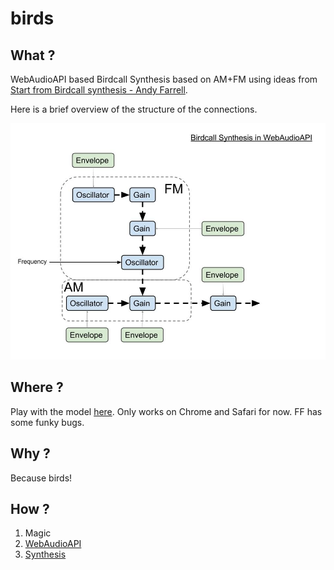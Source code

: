 birds
=====

## What ?

WebAudioAPI based Birdcall Synthesis based on AM+FM using ideas from  [Start from Birdcall synthesis - Andy Farrell](http://obiwannabe.co.uk/tutorials/html/tutorial_birds.html).

Here is a brief overview of the structure of the connections.

![image](./BirdcallSynthesis.jpg)


## Where ?

Play with the model [here](http://notthetup.github.io/birds). Only works on Chrome and Safari for now. FF has some funky bugs.


## Why ?

Because birds!


## How ?

1. Magic
2. [WebAudioAPI](http://webaudio.github.io/web-audio-api/)
3. [Synthesis](https://ccrma.stanford.edu/software/snd/snd/fm.html)
